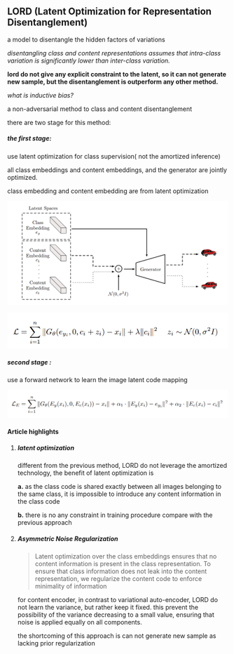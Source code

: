 ## LORD (Latent Optimization for Representation Disentanglement)



a model to disentangle the hidden factors of variations

*disentangling class and content representations assumes that intra-class variation is significantly lower than inter-class variation.*

**lord do not give any explicit constraint to the latent, so it can not generate new sample, but the disentanglement is outperform any other method.**

*what is inductive bias?*



a non-adversarial method to class and content disentanglement

there are two stage for this method:

##### the first stage:

use latent optimization for class supervision( not the amortized inference)

all class embeddings and content embeddings, and the generator are jointly optimized.

class embedding and content embedding are from latent optimization



![LORD](./pic/LORD.png)

![LORD_0](./pic/LORD_0.png)



##### second stage :

use a forward network to learn the image latent code mapping



![LORD_1](./pic/LORD_1.png)



#### Article highlights

1. ##### latent optimization

   different from the previous method, LORD do not leverage the amortized technology, the benefit of latent optimization is 

   **a.** as the class code is shared exactly between all images belonging to the same class, it is impossible to introduce any content information in the class code

   **b.**  there is no any constraint in training procedure compare with the previous approach

2. #####  Asymmetric Noise Regularization

   > Latent optimization over the class embeddings ensures that no content information is present in the class representation. To ensure that class information does not leak into the content representation, we regularize the content code to enforce minimality of information

   for content encoder, in contrast to variational auto-encoder, LORD do not learn the variance, but rather keep it fixed. this prevent the possibility of the variance decreasing  to a small value, ensuring that noise is applied equally on all components. 

   the shortcoming of this approach is can not generate new sample as lacking prior regularization

